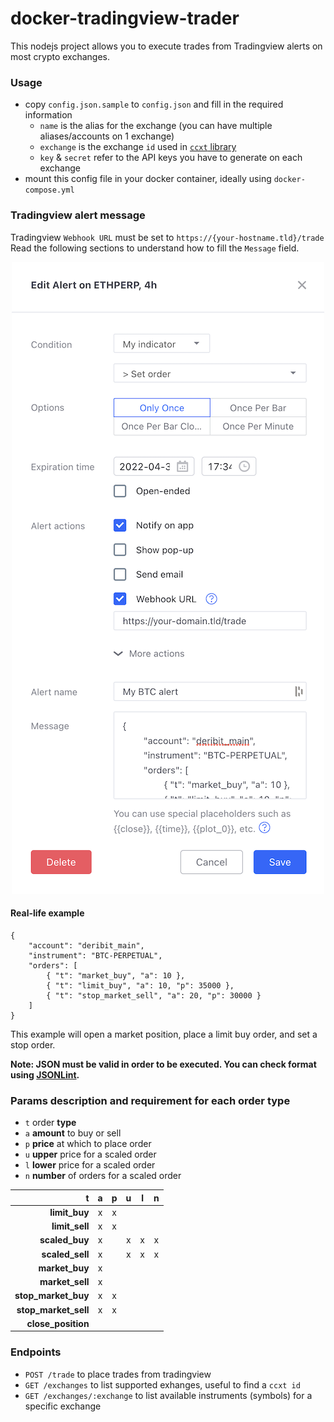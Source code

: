 # docker-tradingview-trader

This nodejs project allows you to execute trades from Tradingview alerts on most crypto exchanges.

### Usage

* copy `config.json.sample` to `config.json` and fill in the required information
	* `name` is the alias for the exchange (you can have multiple aliases/accounts on 1 exchange)
	* `exchange` is the exchange `id` used in [`ccxt` library](https://github.com/ccxt/ccxt/wiki/Exchange-Markets)
	* `key` & `secret` refer to the API keys you have to generate on each exchange
* mount this config file in your docker container, ideally using `docker-compose.yml`

### Tradingview alert message

Tradingview `Webhook URL` must be set to `https://{your-hostname.tld}/trade`
Read the following sections to understand how to fill the `Message` field.

<div align="center">

![Tradingview alert panel](images/tradingview-alert-panel.png "Tradingview alert panel")

</div>

#### Real-life example

```
{
	"account": "deribit_main",
	"instrument": "BTC-PERPETUAL",
	"orders": [
		{ "t": "market_buy", "a": 10 },
		{ "t": "limit_buy", "a": 10, "p": 35000 },
		{ "t": "stop_market_sell", "a": 20, "p": 30000 }
	]
}
``` 

This example will open a market position, place a limit buy order, and set a stop order.

**Note: JSON must be valid in order to be executed. You can check format using [JSONLint](https://jsonlint.com/).**

### Params description and requirement for each order type

* `t` order **type**
* `a` **amount** to buy or sell
* `p` **price** at which to place order
* `u` **upper** price for a scaled order
* `l` **lower** price for a scaled order
* `n` **number** of orders for a scaled order

|                    t |  a  |  p  |  u  |  l  |  n  |
|---------------------:|:---:|:---:|:---:|:---:|:---:|
|        **limit_buy** |  x  |  x  |     |     |     |
|       **limit_sell** |  x  |  x  |     |     |     |
|       **scaled_buy** |  x  |     |  x  |  x  |  x  |
|      **scaled_sell** |  x  |     |  x  |  x  |  x  |
|       **market_buy** |  x  |     |     |     |     |
|      **market_sell** |  x  |     |     |     |     |
|  **stop_market_buy** |  x  |  x  |     |     |     |
| **stop_market_sell** |  x  |  x  |     |     |     |
|   **close_position** |     |     |     |     |     |


### Endpoints

* `POST /trade` to place trades from tradingview
* `GET /exchanges` to list supported exhanges, useful to find a `ccxt id` 
* `GET /exchanges/:exchange` to list available instruments (symbols) for a specific exchange

